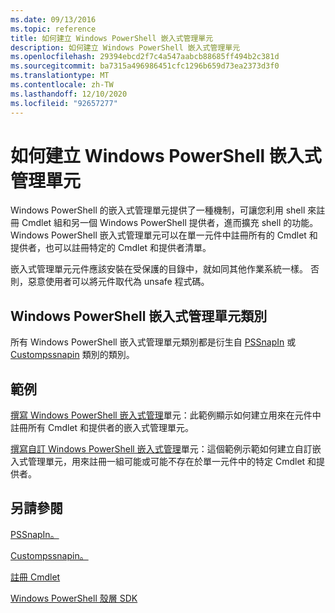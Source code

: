 ```yaml
---
ms.date: 09/13/2016
ms.topic: reference
title: 如何建立 Windows PowerShell 嵌入式管理單元
description: 如何建立 Windows PowerShell 嵌入式管理單元
ms.openlocfilehash: 29394ebcd2f7c4a547aabcb88685ff494b2c381d
ms.sourcegitcommit: ba7315a496986451cfc1296b659d73ea2373d3f0
ms.translationtype: MT
ms.contentlocale: zh-TW
ms.lasthandoff: 12/10/2020
ms.locfileid: "92657277"
---
```

# <a name="how-to-create-a-windows-powershell-snap-in"></a>如何建立 Windows PowerShell 嵌入式管理單元

Windows PowerShell 的嵌入式管理單元提供了一種機制，可讓您利用 shell 來註冊 Cmdlet 組和另一個 Windows PowerShell 提供者，進而擴充 shell 的功能。 Windows PowerShell 嵌入式管理單元可以在單一元件中註冊所有的 Cmdlet 和提供者，也可以註冊特定的 Cmdlet 和提供者清單。

嵌入式管理單元元件應該安裝在受保護的目錄中，就如同其他作業系統一樣。 否則，惡意使用者可以將元件取代為 unsafe 程式碼。

## <a name="windows-powershell-snap-in-classes"></a>Windows PowerShell 嵌入式管理單元類別

所有 Windows PowerShell 嵌入式管理單元類別都是衍生自 [PSSnapIn](/dotnet/api/System.Management.Automation.PSSnapIn) 或 [Custompssnapin](/dotnet/api/System.Management.Automation.CustomPSSnapIn) 類別的類別。

## <a name="examples"></a>範例

[撰寫 Windows PowerShell 嵌入式管理](./writing-a-windows-powershell-snap-in.md)單元：此範例顯示如何建立用來在元件中註冊所有 Cmdlet 和提供者的嵌入式管理單元。

[撰寫自訂 Windows PowerShell 嵌入式管理](./writing-a-custom-windows-powershell-snap-in.md)單元：這個範例示範如何建立自訂嵌入式管理單元，用來註冊一組可能或可能不存在於單一元件中的特定 Cmdlet 和提供者。

## <a name="see-also"></a>另請參閱

[PSSnapIn。](/dotnet/api/System.Management.Automation.PSSnapIn)

[Custompssnapin。](/dotnet/api/System.Management.Automation.CustomPSSnapIn)

[註冊 Cmdlet](./registering-cmdlets.md)

[Windows PowerShell 殼層 SDK](../windows-powershell-reference.md)
